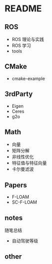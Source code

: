 # README

## ROS

- ROS 理论与实践
- ROS 学习
- tools

## CMake

- cmake-example

## 3rdParty

- Eigen
- Ceres
- g2o

## Math
- 向量
- 矩阵分解
- 非线性优化
- 特征值与特征向量
- 卡尔曼滤波

## Papers

- F-LOAM
- SC-F-LOAM

## notes

随笔总结

- 自动驾驶等级

## other
